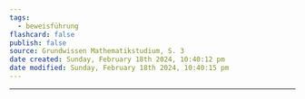 ```yaml
---
tags:
  - beweisführung
flashcard: false
publish: false
source: Grundwissen Mathematikstudium, S. 3
date created: Sunday, February 18th 2024, 10:40:12 pm
date modified: Sunday, February 18th 2024, 10:40:15 pm
---
```

***
#### 